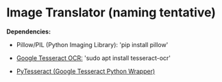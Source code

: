 Image Translator (naming tentative)
===================

**Dependencies:**

* Pillow/PIL (Python Imaging Library):
'pip install pillow'

* [Google Tesseract OCR:](https://github.com/tesseract-ocr/tesseract)
'sudo apt install tesseract-ocr'

* [PyTesseract (Google Tesseract Python Wrapper)](https://github.com/madmaze/pytesseract)



